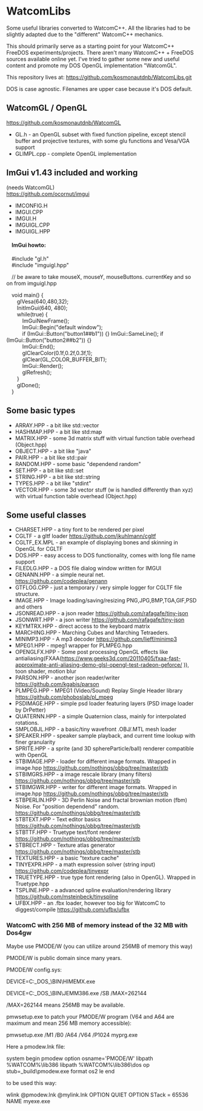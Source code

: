 # WatcomLibs
Some useful libraries converted to WatcomC++.
All the libraries had to be slightly adapted due to the "different" WatcomC++ mechanics.

This should primarily serve as a starting point for your WatcomC++ FreeDOS experiments/projects. There aren't many WatcomC++ + FreeDOS sources available online yet. I've tried to gather some new and useful content and promote my DOS OpenGL implementation "WatcomGL".

This repository lives at: https://github.com/kosmonautdnb/WatcomLibs.git  

DOS is case agnostic. Filenames are upper case because it's DOS default.

## WatcomGL / OpenGL
https://github.com/kosmonautdnb/WatcomGL
- GL.h  - an OpenGL subset with fixed function pipeline, except stencil buffer and projective textures, with some glu functions and Vesa/VGA support  
- GLIMPL.cpp - complete OpenGL implementation  

## ImGui v1.43 included and working
(needs WatcomGL)  
https://github.com/ocornut/imgui  
- IMCONFIG.H  
- IMGUI.CPP  
- IMGUI.H  
- IMGUIGL.CPP  
- IMGUIGL.HPP  

#### &emsp;ImGui howto:
&emsp;#include "gl.h"  
&emsp;#include "imguigl.hpp"  

&emsp;// be aware to take mouseX, mouseY, mouseButtons. currentKey and so on from imguigl.hpp  

&emsp;void main() {  
&emsp;&emsp;glVesa(640,480,32);  
&emsp;&emsp;InitImGui(640, 480);  
&emsp;&emsp;while(true) {  
&emsp;&emsp;&emsp;ImGuiNewFrame();  
&emsp;&emsp;&emsp;ImGui::Begin("default window");  
&emsp;&emsp;&emsp;if (ImGui::Button("button1##b1")) {} ImGui::SameLine();  if (ImGui::Button("button2##b2")) {}  
&emsp;&emsp;&emsp;ImGui::End();  
&emsp;&emsp;&emsp;glClearColor(0.1f,0.2f,0.3f,1);  
&emsp;&emsp;&emsp;glClear(GL_COLOR_BUFFER_BIT);  
&emsp;&emsp;&emsp;ImGui::Render();  
&emsp;&emsp;&emsp;glRefresh();  
&emsp;&emsp;}  
&emsp;&emsp;glDone();  
&emsp;}  

## Some basic types
- ARRAY.HPP - a bit like std::vector  
- HASHMAP.HPP - a bit like std:map   
- MATRIX.HPP - some 3d matrix stuff with virtual function table overhead (Object.hpp)  
- OBJECT.HPP - a bit like "java"  
- PAIR.HPP - a bit like std::pair  
- RANDOM.HPP - some basic "dependend random"  
- SET.HPP - a bit like std::set
- STRING.HPP - a bit like std::string  
- TYPES.HPP - a bit like "stdint"   
- VECTOR.HPP - some 3d vector stuff (w is handled differently than xyz) with virtual function table overhead (Object.hpp)  

## Some useful classes
- CHARSET.HPP - a tiny font to be rendered per pixel
- CGLTF - a gltf loader https://github.com/jkuhlmann/cgltf
- CGLTF_EX.MPL - an example of displaying bones and skinning in OpenGL for CGLTF 
- DOS.HPP - easy access to DOS functionality, comes with long file name support
- FILEDLG.HPP - a DOS file dialog window written for IMGUI  
- GENANN.HPP - a simple neural net. https://github.com/codeplea/genann
- GTFLOG.CPP - just a temporary / very simple logger for CGLTF file structure.
- IMAGE.HPP - Image loading/saving/resizing PNG,JPG,BMP,TGA,GIF,PSD and others  
- JSONREAD.HPP - a json reader https://github.com/rafagafe/tiny-json  
- JSONWRT.HPP - a json writer https://github.com/rafagafe/tiny-json  
- KEYMTRX.HPP - direct access to the keyboard matrix  
- MARCHING.HPP - Marching Cubes and Marching Tetraeders.
- MINIMP3.HPP - A mp3 decoder  https://github.com/lieff/minimp3  
- MPEG1.HPP - mpeg1 wrapper for PLMPEG.hpp
- OPENGLFX.HPP - Some post processing OpenGL effects like antialiasing(FXAA(https://www.geeks3d.com/20110405/fxaa-fast-approximate-anti-aliasing-demo-glsl-opengl-test-radeon-geforce/ )), toon shader, motion blur
- PARSON.HPP - another json reader/writer https://github.com/kgabis/parson
- PLMPEG.HPP - MPEG1 (Video/Sound) Replay Single Header library https://github.com/phoboslab/pl_mpeg  
- PSDIMAGE.HPP - simple psd loader featuring layers  (PSD image loader by DrPetter)  
- QUATERNN.HPP - a simple Quaternion class, mainly for interpolated rotations.  
- SMPLOBJL.HPP - a basic/tiny wavefront .OBJ/.MTL mesh loader  
- SPEAKER.HPP - speaker sample playback, and current time lookup with finer granularity  
- SPRITE.HPP - a sprite (and 3D sphereParticle/ball) renderer compatible with OpenGL  
- STBIMAGE.HPP - loader for different image formats. Wrapped in image.hpp  https://github.com/nothings/obbg/tree/master/stb  
- STBIMGRS.HPP - a image rescale library (many filters)  https://github.com/nothings/obbg/tree/master/stb  
- STBIMGWR.HPP - writer for different image formats. Wrapped in image.hpp  https://github.com/nothings/obbg/tree/master/stb  
- STBPERLIN.HPP - 3D Perlin Noise and fractal brownian motion (fbm) Noise. For "position dependend" random. https://github.com/nothings/obbg/tree/master/stb  
- STBTEXT.HPP - Text editor basics  https://github.com/nothings/obbg/tree/master/stb  
- STBTTF.HPP - Truetype text/font renderer  https://github.com/nothings/obbg/tree/master/stb  
- STBRECT.HPP - Texture atlas generator  https://github.com/nothings/obbg/tree/master/stb  
- TEXTURES.HPP - a basic "texture cache"  
- TINYEXPR.HPP - a math expression solver (string input)  https://github.com/codeplea/tinyexpr  
- TRUETYPE.HPP - true type font rendering (also in OpenGL). Wrapped in Truetype.hpp  
- TSPLINE.HPP - a advanced spline evaluation/rendering library https://github.com/msteinbeck/tinyspline
- UFBX.HPP - an .fbx loader, however too big for WatcomC to diggest/compile https://github.com/ufbx/ufbx   

### WatcomC with 256 MB of memory instead of the 32 MB with Dos4gw

Maybe use PMODE/W (you can utilize around 256MB of memory this way)

PMODE/W is public domain since many years.

PMODE/W config.sys:

DEVICE=C:\_DOS_\BIN\HIMEMX.exe

DEVICE=C:\_DOS_\BIN\JEMM386.exe  /SB /MAX=262144

/MAX=262144 means 256MB may be available.

pmwsetup.exe to patch your PMODE/W program (V64 and A64 are maximum and mean 256 MB memory accessible):

pmwsetup.exe /M1 /B0 /A64 /V64 /P1024 myprg.exe

Here a pmodew.lnk file:

system begin pmodew
    option osname='PMODE/W'
    libpath %WATCOM%\lib386
    libpath %WATCOM%\lib386\dos
    op stub=_build\pmodew.exe
    format os2 le
end

to be used this way:

wlink @pmodew.lnk @mylink.lnk OPTION QUIET OPTION STack = 65536 NAME myexe.exe


